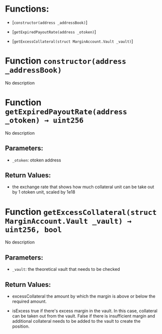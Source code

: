 # Functions:

- [`constructor(address _addressBook)`]

- [`getExpiredPayoutRate(address _otoken)`]

- [`getExcessCollateral(struct MarginAccount.Vault _vault)`]

# Function `constructor(address _addressBook)`

No description

# Function `getExpiredPayoutRate(address _otoken) → uint256`

No description

## Parameters:

- `_otoken`: otoken address

## Return Values:

- the exchange rate that shows how much collateral unit can be take out by 1 otoken unit, scaled by 1e18

# Function `getExcessCollateral(struct MarginAccount.Vault _vault) → uint256, bool`

No description

## Parameters:

- `_vault`: the theoretical vault that needs to be checked

## Return Values:

- excessCollateral the amount by which the margin is above or below the required amount.

- isExcess true if there's excess margin in the vault. In this case, collateral can be taken out from the vault. False if there is insufficient margin and additional collateral needs to be added to the vault to create the position.
